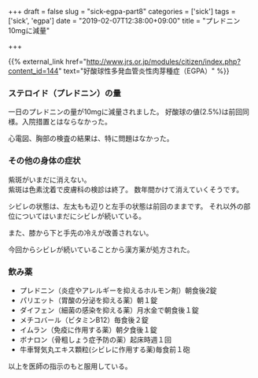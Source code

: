 +++
draft = false
slug = "sick-egpa-part8"
categories = ['sick']
tags = ['sick', 'egpa']
date = "2019-02-07T12:38:00+09:00"
title = "プレドニン10mgに減量"

+++

{{% external_link href="http://www.jrs.or.jp/modules/citizen/index.php?content_id=144" text="好酸球性多発血管炎性肉芽種症（EGPA）" %}}

### ステロイド（プレドニン）の量
一日のプレドニンの量が10mgに減量されました。
好酸球の値(2.5%)は前回同様。入院措置とはならなかった。

<!--more-->

心電図、胸部の検査の結果は、特に問題はなかった。

### その他の身体の症状
紫斑がいまだに消えない。  
紫斑は色素沈着で皮膚科の検診は終了。
数年間かけて消えていくそうです。

シビレの状態は、左太もも辺りと左手の状態は前回のままです。
それ以外の部位についてはいまだにシビレが続いている。

また、膝から下と手先の冷えが改善されない。

今回からシビレが続いていることから漢方薬が処方された。

### 飲み薬
- プレドニン（炎症やアレルギーを抑えるホルモン剤）朝食後2錠  
- パリエット（胃酸の分泌を抑える薬）朝１錠  
- ダイフェン（細菌の感染を抑える薬）月水金で朝食後１錠  
- メチコバール（ビタミンB12）毎食後２錠  
- イムラン（免疫に作用する薬）朝夕食後１錠  
- ボナロン（骨粗しょう症予防の薬）起床時週１回  
- 牛車腎気丸エキス顆粒(シビレに作用する薬)毎食前１砲

以上を医師の指示のもと服用している。
